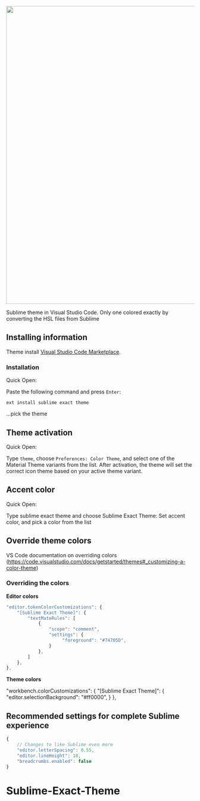 <p align="center"><img width="800px" src="https://i.ibb.co/3p3t5hr/Code-E2-DQWVz-LUd.png"></p>
<p align="center">

Sublime theme in Visual Studio Code. Only one colored exactly by converting the HSL files from Sublime

## Installing information

Theme install [Visual Studio Code Marketplace](https://marketplace.visualstudio.com/items?itemName=Equinusocio.vsc-material-theme).

### Installation

Quick Open:
<!-- Windows: Ctrl+P
macOS: ⌘ + P
Linux: Ctrl+P -->

Paste the following command and press `Enter`:

```shell
ext install sublime exact theme
```

...pick the theme

## Theme activation

Quick Open:
<!-- Windows: Ctrl + Shift + PP
macOS: Shift + P
Linux: Ctrl + Shift +  -->

Type `theme`, choose `Preferences: Color Theme`, and select one of the Material Theme variants from the list. After activation, the theme will set the correct icon theme based on your active theme variant.

## Accent color

Quick Open:
<!-- Windows: Ctrl + Shift + P
macOS: Shift + P
Linux: Ctrl + Shift + P -->

Type sublime exact theme and choose Sublime Exact Theme: Set accent color, and pick a color from the list

## Override theme colors
VS Code documentation on overriding colors (https://code.visualstudio.com/docs/getstarted/themes#_customizing-a-color-theme)

### Overriding the colors

**Editor colors**

```js
"editor.tokenColorCustomizations": {
    "[Sublime Exact Theme]": {
        "textMateRules": [
            {
                "scope": "comment",
                "settings": {
                     "foreground": "#74705D",
                }
            },
        ]
    },
},
```

**Theme colors**

"workbench.colorCustomizations": {
	"[Sublime Exact Theme]": {
		"editor.selectionBackground": "#ff0000",
	}
},


## Recommended settings for complete Sublime experience

```js
{
    // Changes to like Sublime even more
    "editor.letterSpacing": 0.55,
    "editor.lineHeight": 18,
    "breadcrumbs.enabled": false
}
```
# Sublime-Exact-Theme